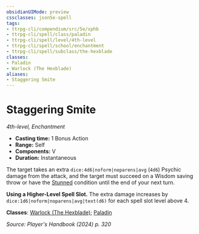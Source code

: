 ```yaml
---
obsidianUIMode: preview
cssclasses: json5e-spell
tags:
- ttrpg-cli/compendium/src/5e/xphb
- ttrpg-cli/spell/class/paladin
- ttrpg-cli/spell/level/4th-level
- ttrpg-cli/spell/school/enchantment
- ttrpg-cli/spell/subclass/the-hexblade
classes:
- Paladin
- Warlock (The Hexblade)
aliases:
- Staggering Smite
---
```

# Staggering Smite
*4th-level, Enchantment*  


- **Casting time:** 1 Bonus Action
- **Range:** Self
- **Components:** V
- **Duration:** Instantaneous

The target takes an extra `dice:4d6|noform|noparens|avg` (`4d6`) Psychic damage from the attack, and the target must succeed on a Wisdom saving throw or have the [Stunned](/3-Mechanics/CLI/conditions.md#Stunned) condition until the end of your next turn.

**Using a Higher-Level Spell Slot.** The extra damage increases by `dice:1d6|noform|noparens|avg|text(d6)` for each spell slot level above 4.

**Classes**: [Warlock (The Hexblade)](/3-Mechanics/CLI/lists/list-spells-classes-the-hexblade-xge.md "subclass=XGE;class=XPHB"); [Paladin](/3-Mechanics/CLI/lists/list-spells-classes-paladin.md)

*Source: Player's Handbook (2024) p. 320*